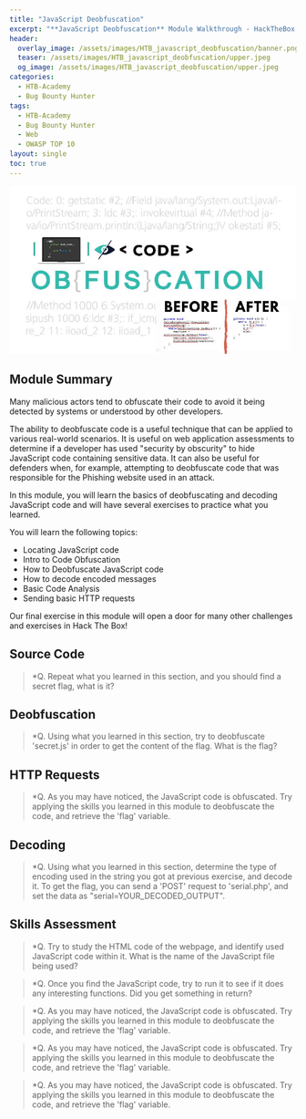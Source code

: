 ```yaml
---
title: "JavaScript Deobfuscation"
excerpt: "**JavaScript Deobfuscation** Module Walkthrough - HackTheBox Academy"
header:
  overlay_image: /assets/images/HTB_javascript_deobfuscation/banner.png
  teaser: /assets/images/HTB_javascript_deobfuscation/upper.jpeg
  og_image: /assets/images/HTB_javascript_deobfuscation/upper.jpeg
categories:
  - HTB-Academy
  - Bug Bounty Hunter
tags:
  - HTB-Academy
  - Bug Bounty Hunter
  - Web
  - OWASP TOP 10
layout: single
toc: true
---
```

![image-center](\assets\images\HTB_javascript_deobfuscation\upper.jpeg)
## Module Summary

Many malicious actors tend to obfuscate their code to avoid it being detected by systems or understood by other developers.

The ability to deobfuscate code is a useful technique that can be applied to various real-world scenarios. It is useful on web application assessments to determine if a developer has used "security by obscurity" to hide JavaScript code containing sensitive data. It can also be useful for defenders when, for example, attempting to deobfuscate code that was responsible for the Phishing website used in an attack.

In this module, you will learn the basics of deobfuscating and decoding JavaScript code and will have several exercises to practice what you learned.

You will learn the following topics:

  - Locating JavaScript code
  - Intro to Code Obfuscation
  - How to Deobfuscate JavaScript code
  - How to decode encoded messages
  - Basic Code Analysis
  - Sending basic HTTP requests
  
Our final exercise in this module will open a door for many other challenges and exercises in Hack The Box!

## Source Code

>*Q. Repeat what you learned in this section, and you should find a secret flag, what is it?

## Deobfuscation

>*Q. Using what you learned in this section, try to deobfuscate 'secret.js' in order to get the content of the flag. What is the flag?

## HTTP Requests

>*Q. As you may have noticed, the JavaScript code is obfuscated. Try applying the skills you learned in this module to deobfuscate the code, and retrieve the 'flag' variable.

## Decoding

>*Q. Using what you learned in this section, determine the type of encoding used in the string you got at previous exercise, and decode it. To get the flag, you can send a 'POST' request to 'serial.php', and set the data as "serial=YOUR_DECODED_OUTPUT".

## Skills Assessment

>*Q. Try to study the HTML code of the webpage, and identify used JavaScript code within it. What is the name of the JavaScript file being used?

>*Q. Once you find the JavaScript code, try to run it to see if it does any interesting functions. Did you get something in return?

>*Q. As you may have noticed, the JavaScript code is obfuscated. Try applying the skills you learned in this module to deobfuscate the code, and retrieve the 'flag' variable.

>*Q. As you may have noticed, the JavaScript code is obfuscated. Try applying the skills you learned in this module to deobfuscate the code, and retrieve the 'flag' variable.

>*Q. As you may have noticed, the JavaScript code is obfuscated. Try applying the skills you learned in this module to deobfuscate the code, and retrieve the 'flag' variable.